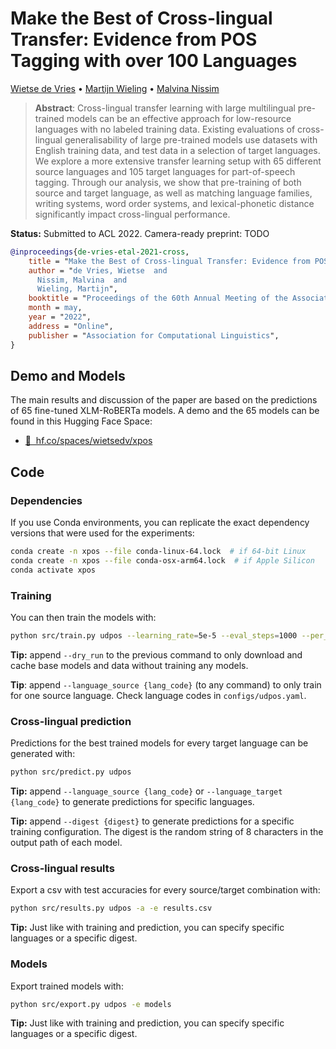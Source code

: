 
# Make the Best of Cross-lingual Transfer: Evidence from POS Tagging with over 100 Languages

[Wietse de Vries](https://scholar.google.nl/citations?user=gZkWURYAAAAJ) •
[Martijn Wieling](https://scholar.google.nl/citations?user=Fzv0QJAAAAAJ) •
[Malvina Nissim](https://scholar.google.nl/citations?user=hnTpEOAAAAAJ)

 > **Abstract**: Cross-lingual transfer learning with large multilingual pre-trained models can be an effective approach for low-resource languages with no labeled training data. Existing evaluations of cross-lingual generalisability of large pre-trained models use datasets with English training data, and test data in a selection of target languages. We explore a more extensive transfer learning setup with 65 different source languages and 105 target languages for  part-of-speech tagging. Through our analysis, we show that pre-training of both source and target language, as well as matching language families, writing systems, word order systems, and lexical-phonetic distance significantly impact cross-lingual performance.

**Status:** Submitted to ACL 2022. Camera-ready preprint: TODO

```bibtex
@inproceedings{de-vries-etal-2021-cross,
    title = "Make the Best of Cross-lingual Transfer: Evidence from POS Tagging with over 100 Languages",
    author = "de Vries, Wietse  and
      Nissim, Malvina  and
      Wieling, Martijn",
    booktitle = "Proceedings of the 60th Annual Meeting of the Association for Computational Linguistics",
    month = may,
    year = "2022",
    address = "Online",
    publisher = "Association for Computational Linguistics",
}
```

## Demo and Models

The main results and discussion of the paper are based on the predictions of 65 fine-tuned XLM-RoBERTa models. A demo and the 65 models can be found in this Hugging Face Space:

- [🤗&nbsp; hf.co/spaces/wietsedv/xpos](https://huggingface.co/spaces/wietsedv/xpos)


## Code

### Dependencies
If you use Conda environments, you can replicate the exact dependency versions that were used for the experiments:

```bash
conda create -n xpos --file conda-linux-64.lock  # if 64-bit Linux
conda create -n xpos --file conda-osx-arm64.lock  # if Apple Silicon
conda activate xpos
```

### Training
You can then train the models with:

```bash
python src/train.py udpos --learning_rate=5e-5 --eval_steps=1000 --per_device_batch_size=10 --max_steps=1000 --multi
```

**Tip:** append `--dry_run` to the previous command to only download and cache base models and data without training any models.

**Tip**: append `--language_source {lang_code}` (to any command) to only train for one source language. Check language codes in `configs/udpos.yaml`.

### Cross-lingual prediction

Predictions for the best trained models for every target language can be generated with:

```bash
python src/predict.py udpos
```

**Tip:** append `--language_source {lang_code}` or `--language_target {lang_code}` to generate predictions for specific languages.

**Tip:** append `--digest {digest}` to generate predictions for a specific training configuration. The digest is the random string of 8 characters in the output path of each model.

### Cross-lingual results

Export a csv with test accuracies for every source/target combination with:

```bash
python src/results.py udpos -a -e results.csv
```

**Tip:** Just like with training and prediction, you can specify specific languages or a specific digest.

### Models

Export trained models with:

```bash
python src/export.py udpos -e models
```

**Tip:** Just like with training and prediction, you can specify specific languages or a specific digest.
